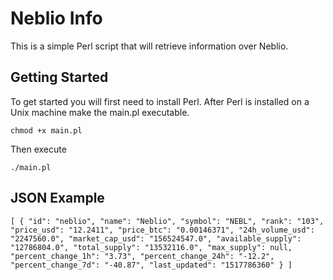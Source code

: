# Neblio Info

This is a simple Perl script that will retrieve information over Neblio.

## Getting Started

To get started you will first need to install Perl. After Perl is installed on a Unix machine make the main.pl executable.

```
chmod +x main.pl
```
Then execute

```
./main.pl
```

## JSON Example

`
[
    {
        "id": "neblio",
        "name": "Neblio",
        "symbol": "NEBL",
        "rank": "103",
        "price_usd": "12.2411",
        "price_btc": "0.00146371",
        "24h_volume_usd": "2247560.0",
        "market_cap_usd": "156524547.0",
        "available_supply": "12786804.0",
        "total_supply": "13532116.0",
        "max_supply": null,
        "percent_change_1h": "3.73",
        "percent_change_24h": "-12.2",
        "percent_change_7d": "-40.87",
        "last_updated": "1517786360"
    }
]
`
